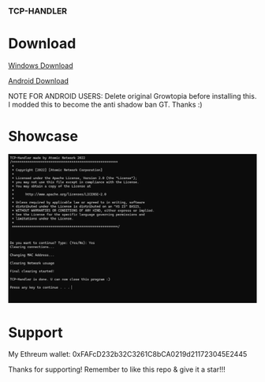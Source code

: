 ### TCP-HANDLER

# Download
[Windows Download](https://github.com/TCP-HANDLER/TCP-HANDLER/releases/download/Official/TCP-Handler.exe)

[Android Download](https://github.com/TCP-HANDLER/TCP-HANDLER/releases/download/Official/ModdedGT.apk)




NOTE FOR ANDROID USERS: Delete original Growtopia before installing this. I modded this to become the anti shadow ban GT. Thanks :)

# Showcase
![image](https://github.com/TCP-HANDLER/TCP-HANDLER/blob/main/tcp%20handler.png)





 
# Support

My Ethreum wallet: 0xFAFcD232b32C3261C8bCA0219d211723045E2445

Thanks for supporting! Remember to like this repo & give it a star!!!


